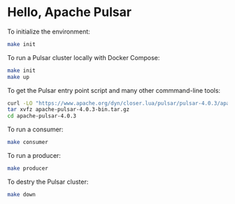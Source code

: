# Hello, Apache Pulsar

To initialize the environment:

```bash
make init
```

To run a Pulsar cluster locally with Docker Compose:

```bash
make init
make up
```

To get the Pulsar entry point script and many other commmand-line tools:

```bash
curl -LO "https://www.apache.org/dyn/closer.lua/pulsar/pulsar-4.0.3/apache-pulsar-4.0.3-bin.tar.gz?action=download"
tar xvfz apache-pulsar-4.0.3-bin.tar.gz
cd apache-pulsar-4.0.3
```

To run a consumer:

```bash
make consumer
```

To run a producer:

```bash
make producer
```

To destry the Pulsar cluster:

```bash
make down
```
